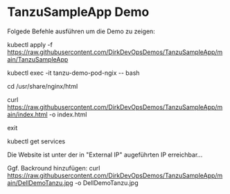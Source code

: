 # TanzuSampleApp Demo
Folgede Befehle ausführen um die Demo zu zeigen:

kubectl apply -f https://raw.githubusercontent.com/DirkDevOpsDemos/TanzuSampleApp/main/TanzuSampleApp

kubectl exec -it tanzu-demo-pod-ngix -- bash

cd /usr/share/nginx/html

curl https://raw.githubusercontent.com/DirkDevOpsDemos/TanzuSampleApp/main/index.html -o index.html

exit

kubectl get services

Die Website ist unter der in "External IP" augeführten IP erreichbar...

Ggf. Backround hinzufügen:
curl https://raw.githubusercontent.com/DirkDevOpsDemos/TanzuSampleApp/main/DellDemoTanzu.jpg -o DellDemoTanzu.jpg
<div style="background-image: url('DellDemoTanzu.jpg');">
